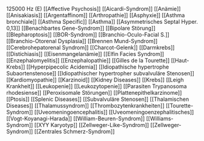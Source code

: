 125000 Hz (E)
[[Affective Psychosis]]
[[Aicardi-Syndrom]]
[[Anämie]]
[[Anisakiasis]]
[[Argentaffinom]]
[[Arthropathie]]
[[Asphyxie]]
[[Asthma bronchiale]]
[[Asthma Specific]]
[[Asthma]]
[[Asymmetrisches Septal Hyper. 0,13]]
[[Benachbartes Gene-Syndrom]]
[[Bipolare Störung]]
[[Blepharoptosis]]
[[BOR-Syndrom]]
[[Branchio-Oculo-Facial S.]]
[[Branchio-Otorenal Dysplasia]]
[[Brennen Mund-Syndrom]]
[[Cerebrohepatorenal Syndrom]]
[[Charcot-Gelenk]]
[[Darmkrebs]]
[[Distichiasis]]
[[Eisenmangelanämie]]
[[Elfin Facies Syndrom]]
[[Enzephalomyelitis]]
[[Enzephalopathie]]
[[Gilles de la Tourette]]
[[Haut-Krebs]]
[[Hyperpipecolic Acidemia]]
[[Idiopathische hypertrophe Subaortenstenose]]
[[Idiopathischer hypertropher subvalvuläre Stenosen]]
[[Kardiomyopathie]]
[[Karzinoid]]
[[Kidney Diseases]]
[[Krebs]]
[[Leigh Krankheit]]
[[Leukopenie]]
[[Leukozytopenie]]
[[Parasiten Trypanosoma rhodesiense]]
[[Peroxisomale Störungen]]
[[Plattenepithelkarzinome]]
[[Ptosis]]
[[Splenic Diseases]]
[[Subvalvuläre Stenosen]]
[[Thalamischen Diseases]]
[[Thalamussyndrom]]
[[Thrombozytenkrankheiten]]
[[Tourette-Syndrom]]
[[Uveomeningoencephalitis]]
[[Uveomeningoenzephalitisches]]
[[Vogt-Koyanagi-Harada]]
[[William-Beuren-Syndrom]]
[[Williams-Syndrom]]
[[XYY Karyotyp]]
[[Zellweger-Like-Syndrom]]
[[Zellweger-Syndrom]]
[[Zentrales Schmerz-Syndrom]]